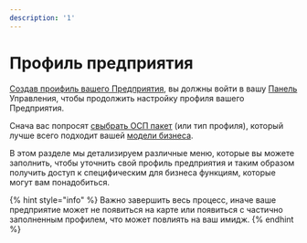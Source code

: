 ```yaml
---
description: '1'
---
```


# Профиль предприятия

[Создав проифиль вашего Предприятия](../register-and-create-your-profile.md#create-your-first-enterprise-account), вы должны войти в вашу [Панель](../dashboard.md) Управления, чтобы продолжить настройку профиля вашего Предприятия.

Снача вас попросят [cвыбрать ОСП пакет](package-types.md) \(или тип профиля\),  который лучше всего подходит вашей [модели бизнеса](../../your-quick-start-on-ofn-given-who-you-are.md).

В этом разделе мы детализируем различные меню, которые вы можете заполнить, чтобы уточнить свой профиль предприятия и таким образом получить доступ к специфическим для бизнеса функциям, которые могут вам понадобиться.

{% hint style="info" %}
Важно завершить весь процесс, иначе ваше предприятие может не появиться на карте или появиться с частично заполненным профилем, что может повлиять на ваш имидж.
{% endhint %}


